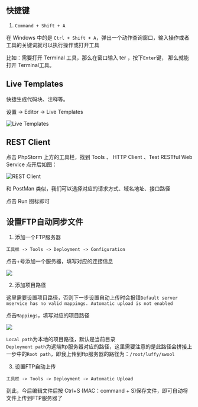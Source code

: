 ## 快捷键

1. `Command + Shift + A`

在 Windows 中的是 `Ctrl + Shift + A`，弹出一个动作查询窗口，输入操作或者工具的关键词就可以执行操作或打开工具

比如：需要打开 Terminal 工具，那么在窗口输入 ter ，按下`Enter`键，
那么就能打开 Terminal工具。

## Live Templates

快捷生成代码块、注释等。

设置 -> Editor -> Live Templates

![Live Templates](//cdn.jsdelivr.net/gh/lufei/notes@master/docs/images/phpstorm/LiveTemplates.png)

## REST Client

点击 PhpStorm 上方的工具栏，找到 Tools 、 HTTP Client 、Test RESTful Web Service 点开后如图：

![REST Client](//cdn.jsdelivr.net/gh/lufei/notes@master/docs/images/phpstorm/rest-client.png)

和 PostMan 类似，我们可以选择对应的请求方式、域名地址、接口路径

点击 Run 图标即可

## 设置FTP自动同步文件

1. 添加一个FTP服务器

`工具栏 -> Tools -> Deployment -> Configuration`

点击+号添加一个服务器，填写对应的连接信息

![](//cdn.jsdelivr.net/gh/lufei/notes@master/docs/images/phpstorm/add-ftp-server.png)

2. 添加项目路径

这里需要设置项目路径，否则下一步设置自动上传时会报错`Default server mservice has no valid mappings. Automatic upload is not enabled`

点击`Mappings`，填写对应的项目路径

![](//cdn.jsdelivr.net/gh/lufei/notes@master/docs/images/phpstorm/add-ftp-mappings.png)

`Local path`为本地的项目路径，默认是当前目录  
`Deployment path`为远端ftp服务器对应的路径，这里需要注意的是此路径会拼接上一步中的`Root path`，即我上传到ftp服务器的路径为：`/root/luffy/swool`

3. 设置FTP自动上传

`工具栏 -> Tools -> Deployment -> Automatic Upload`

到此，今后编辑文件后按 Ctrl+S (MAC：command + S)保存文件，即可自动将文件上传到FTP服务器了